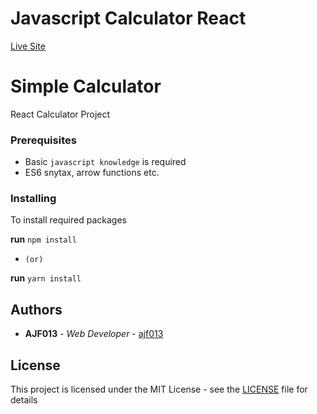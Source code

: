 # Javascript Calculator React
[Live Site](https://ajf013.github.io/javascript-calculator-react/)

# Simple Calculator

React Calculator Project

### Prerequisites

- Basic `javascript knowledge` is required
- ES6 snytax, arrow functions etc.

### Installing

To install required packages 

**run** `npm install`

   -     (or)

**run** `yarn install`

## Authors

* **AJF013** - *Web Developer* - [ajf013](https://github.com/ajf013)

## License

This project is licensed under the MIT License - see the [LICENSE](LICENSE) file for details
